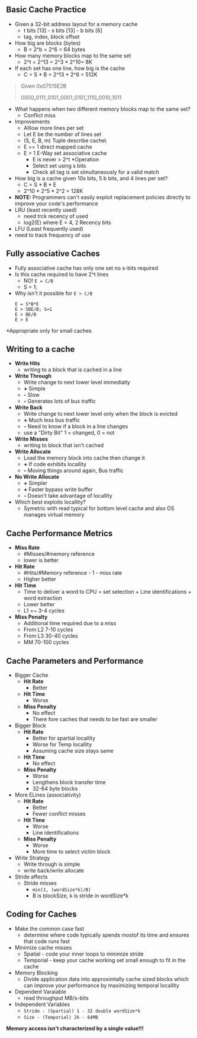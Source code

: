 ## Basic Cache Practice

* Given a 32-bit address layout for a memory cache
  * t bits [13] - s bits [13] - b bits [6]
  * tag, index, block offset
* How big are blocks (bytes)
  * B = 2^b = 2^6 = 64 bytes
* How many memory blocks map to the same set
	* 2^t = 2^13 = 2^3 * 2^10= 8K
* If each set has one line, how big is the cache
  * C = S * B = 2^13 * 2^6 = 512K
	
> Given 0x07515E2B
>
> 0000_0111_0101_0001_0101_1110_0010_1011

* What happens when two different memory blocks map to the same set?
  * Conflict miss
* Improvements
  * Alllow more lines per set
  * Let E be the number of lines set
  * (S, E, B, m) Tuple describe cache\
  * E == 1 direct mapped cache
  * E > 1 E-Way set associative cache
	  * E is never > 2^t
*Operation
	* Select set using s bits
	* Check all tag is set simultaneously for a valid match	
* How big is a cache given 10s bits, 5 b bits, and 4 lines per set?
  * C = S * B * E
  * 2^10 * 2^5 * 2^2 = 128K
* **NOTE:** Programmers can't easily exploit replacement policies directly to improve your code's performance
* LRU (least recently used)
  * need trck recency of used
  * log2(E) where E = 4, 2 Recency bits
* LFU (Least frequently used)
* need to track frequency of use

## Fully associative Caches

* Fully associative cache has only one set no s-bits required 
* Is this cache required to have 2^t lines
  * NO! `E = C/B`
  * S = 1;
* Why isn't it possible for `E > C/B`
	```
	E = S*B*E
	E > SBE/B; S=1
	E > BE/B
	E > E
	```
*Appropriate only for small caches

## Writing to a cache
* **Write Hits**
  * writing to a block that is cached in a line
* **Write Through**
  * Write change to next lower level immediatly 
  * **+** Simple
  * **-** Slow
  * **-** Generates lots of bus traffic
* **Write Back**
  * Write change to next lower level only when the block is evicted
  * **+** Much less bus traffic
  * **-** Need to know if a block in a line changes
  * use a "Dirty Bit" 1 = changed, 0 = not
* **Write Misses**
  * writing to block that isn't cached
* **Write Allocate**
  * Load the memory block into cache then change it
  * **+** If code exhibits locallity 
  * **-** Moving things around again, Bus traffic
* **No Write Allocate**
  * **+** Simpler
  * **+** Faster bypass write buffer
  * **-** Doesn't take advantage of locallity
* Which best exploits locallity?
  * Symetric with read typical for bottom level cache and also OS manages virtual memory

## Cache Performance Metrics
* **Miss Rate**
  * #Misses/#memory reference
  * lower is better
* **Hit Rate**
  * #Hits/#Memory reference - 1 - miss rate
  * Higher better
* **Hit Time**
	* Time to deliver a word to CPU = set selection + Line identifications + word extraction
	* Lower better
	* L1 =~ 3-4 cycles
* **Miss Penalty**
	* Additional time required due to a miss
	* From L2 7-10 cycles
	* From L3 30-40 cycles
	* MM 70-100 cycles

## Cache Parameters and Performance
* Bigger Cache
  * **Hit Rate**
	* Better
  * **Hit Time**
	* Worse
  * **Miss Penalty**
	* No effect
	* There fore caches that needs to be fast are smaller
* Bigger Block
  * **Hit Rate**
	* Better for spartial locallity
	* Worse for Temp locallity
	* Assuming cache size stays same
  * **Hit Time**
	* No effect
  * **Miss Penalty**
	* Worse
	* Lengthens block transfer time 
	* 32-64 byte blocks
* More ELines (associativity)
  * **Hit Rate**
	* Better
	* Fewer conflict misses
  * **Hit Time**
	* Worse
	* Line identifications
  * **Miss Penalty**
	* Worse
	* More time to select victim block	
* Write Strategy
  * Write through is simple
  * write back/write allocate
* Stride affects
  * Stride misses
	* `min(1, (wordSize*k)/B)`
	* B is blockSize, k is stride in wordSize*k
	
## Coding for Caches

* Make the common case fast
  * determine where code typically spends mostof its time and ensures that code runs fast
* Minimize cache misses	
  * Spatial - code your inner loops to minimize stride
  * Temporial - keep your cache working set small enough to fit in the cache
* Memory Blocking
  * Divide application data into approximtally cache sized blocks which can improve your performance by maximizing temporal locallity
* Dependent Varaiable 
  * read throughput MB/s-bits
* Independent Variables
  * `Stride - (Spartial) 1 - 32 double wordSize*k`
  * `Size - (Temporial) 2k - 64MB`

**Memory access isn't characterized by a single value!!!**

